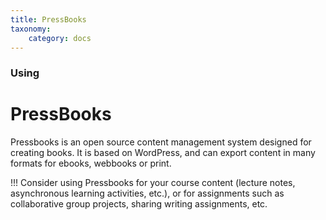```yaml
---
title: PressBooks
taxonomy:
    category: docs
---
```


### Using

# PressBooks


Pressbooks is an open source content management system designed for creating books. It is based on WordPress, and can export content in many formats for ebooks, webbooks or print.

!!! Consider using Pressbooks for your course content (lecture notes, asynchronous learning activities, etc.), or for assignments such as collaborative group projects, sharing writing assignments, etc.
